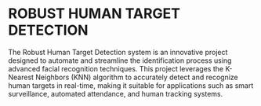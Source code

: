 # ROBUST HUMAN TARGET DETECTION
The Robust Human Target Detection system is an innovative project designed to automate and streamline the identification process using advanced facial recognition techniques. This project leverages the K-Nearest Neighbors (KNN) algorithm to accurately detect and recognize human targets in real-time, making it suitable for applications such as smart surveillance, automated attendance, and human tracking systems.
